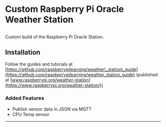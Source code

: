 # Custom Raspberry Pi Oracle Weather Station

##

Custom build of the Raspberry Pi Oracle Station. 

## Installation

Follow the guides and tutorials at [https://github.com/raspberrypilearning/weather\_station\_guide](https://github.com/raspberrypilearning/weather_station_guide) (published at [www.raspberrypi.org/weather-station](https://www.raspberrypi.org/weather-station/))

### Added Features

* Publish sensor data in JSON via MQTT
* CPU Temp sensor

----------
